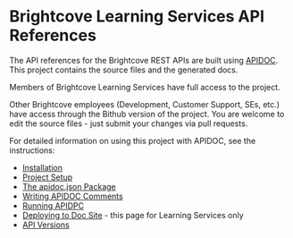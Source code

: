 # Brightcove Learning Services API References

The API references for the Brightcove REST APIs are built using [APIDOC](http://apidocjs.com/). This project contains the source files and the generated docs.

Members of Brightcove Learning Services have full access to the project.

Other Brightcove employees (Development, Customer Support, SEs, etc.) have access through the Bithub version of the project. You are welcome to edit the source files - just submit your changes via pull requests.

For detailed information on using this project with APIDOC, see the instructions:

* [Installation](./Install-and-Setup.md)
* [Project Setup](./Project-Setup.md)
* [The apidoc.json Package](./instructions/JSON-package.md)
* [Writing APIDOC Comments](./Writing-APIDOC-Comments.md)
* [Running APIDPC](./Running-APIDOC.md)
* [Deploying to Doc Site](./Deploy-to-Public-Docs.md) - this page for Learning Services only
* [API Versions](./versions.md)
